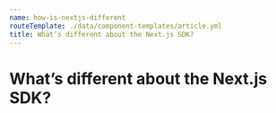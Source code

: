 ```yaml
---
name: how-is-nextjs-different
routeTemplate: ./data/component-templates/article.yml
title: What’s different about the Next.js SDK?
---
```

# What’s different about the Next.js SDK?